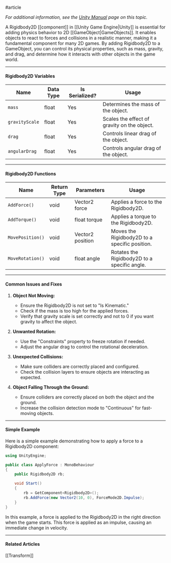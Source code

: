 #article 

*For additional information, see the [Unity Manual](https://docs.unity3d.com/ScriptReference/Rigidbody2D.html) page on this topic.*

A Rigidbody2D [[component]] in [[Unity Game Engine|Unity]] is essential for adding physics behavior to 2D [[GameObject|GameObjects]]. It enables objects to react to forces and collisions in a realistic manner, making it a fundamental component for many 2D games. By adding Rigidbody2D to a GameObject, you can control its physical properties, such as mass, gravity, and drag, and determine how it interacts with other objects in the game world.

---
#### Rigidbody2D Variables

| Name           | Data Type | Is Serialized? | Usage                                       |
| -------------- | --------- | -------------- | ------------------------------------------- |
| `mass`         | float     | Yes            | Determines the mass of the object.          |
| `gravityScale` | float     | Yes            | Scales the effect of gravity on the object. |
| `drag`         | float     | Yes            | Controls linear drag of the object.         |
| `angularDrag`  | float     | Yes            | Controls angular drag of the object.        |

---
#### Rigidbody2D Functions

| Name             | Return Type | Parameters       | Usage                                         |
| ---------------- | ----------- | ---------------- | --------------------------------------------- |
| `AddForce()`     | void        | Vector2 force    | Applies a force to the Rigidbody2D.           |
| `AddTorque()`    | void        | float torque     | Applies a torque to the Rigidbody2D.          |
| `MovePosition()` | void        | Vector2 position | Moves the Rigidbody2D to a specific position. |
| `MoveRotation()` | void        | float angle      | Rotates the Rigidbody2D to a specific angle.  |

---
#### Common Issues and Fixes

1. **Object Not Moving:** 
   - Ensure the Rigidbody2D is not set to "Is Kinematic."
   - Check if the mass is too high for the applied forces.
   - Verify that gravity scale is set correctly and not to 0 if you want gravity to affect the object.

2. **Unwanted Rotation:**
   - Use the "Constraints" property to freeze rotation if needed.
   - Adjust the angular drag to control the rotational deceleration.

3. **Unexpected Collisions:**
   - Make sure colliders are correctly placed and configured.
   - Check the collision layers to ensure objects are interacting as expected.

4. **Object Falling Through the Ground:**
   - Ensure colliders are correctly placed on both the object and the ground.
   - Increase the collision detection mode to "Continuous" for fast-moving objects.

---
#### Simple Example

Here is a simple example demonstrating how to apply a force to a Rigidbody2D component:

```csharp
using UnityEngine;

public class ApplyForce : MonoBehaviour
{
    public Rigidbody2D rb;

    void Start()
    {
        rb = GetComponent<Rigidbody2D>();
        rb.AddForce(new Vector2(10, 0), ForceMode2D.Impulse);
    }
}
```

In this example, a force is applied to the Rigidbody2D in the right direction when the game starts. This force is applied as an impulse, causing an immediate change in velocity.

____
#### Related Articles
[[Transform]]